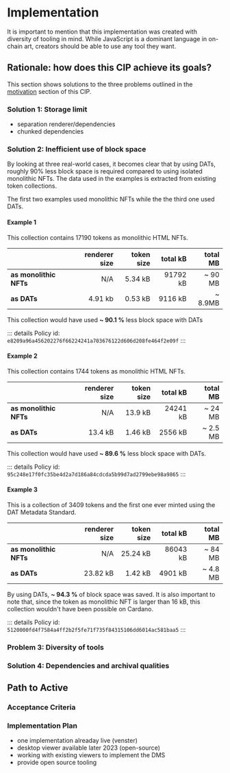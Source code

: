 # Implementation

It is important to mention that this implementation was created with diversity of tooling in mind. While JavaScript is a dominant language in on-chain art, creators should be able to use any tool they want.

## Rationale: how does this CIP achieve its goals?

This section shows solutions to the three problems outlined in the [motivation](/dat-metadata-standard.html#motivation-why-is-this-cip-necessary) section of this CIP.

### **Solution 1:** Storage limit

  - separation renderer/dependencies
  - chunked dependencies

### **Solution 2:** Inefficient use of block space

By looking at three real-world cases, it becomes clear that by using DATs, roughly 90% less block space is required compared to using isolated monolithic NFTs. The data used in the examples is extracted from existing token collections.

The first two examples used monolithic NFTs while the the third one used DATs.

#### Example 1

This collection contains 17190 tokens as monolithic HTML NFTs.

|                        | renderer size | token size | total kB | total MB | 
| ---------------------- | ------------: | ---------: | -------: | -------: |
| **as monolithic NFTs** |           N/A |    5.34 kB | 91792 kB |  ~ 90 MB |
| **as DATs**            |       4.91 kb |    0.53 kB |  9116 kB |  ~ 8.9MB |

This collection would have used **~ 90.1 %** less block space with DATs

::: details
Policy id: `e8209a96a456202276f66224241a703676122d606d208fe464f2e09f`
:::

#### Example 2

This collection contains 1744 tokens as monolithic HTML NFTs.

|                        | renderer size | token size | total kB | total MB  | 
| ---------------------- | ------------: | ---------: | -------: | --------: |
| **as monolithic NFTs** |           N/A |    13.9 kB | 24241 kB |   ~ 24 MB |
| **as DATs**            |       13.4 kB |    1.46 kB |  2556 kB |  ~ 2.5 MB |

This collection would have used **~ 89.6 %** less block space with DATs.

::: details
Policy id: `95c248e17f0fc35be4d2a7d186a84cdcda5b99d7ad2799ebe98a9865`
:::

#### Example 3

This is a collection of 3409 tokens and the first one ever minted using the DAT Metadata Standard.

|                        | renderer size | token size | total kB | total MB  | 
| ---------------------- | ------------: | ---------: | -------: | --------: |
| **as monolithic NFTs** |           N/A |   25.24 kB | 86043 kB |   ~ 84 MB |
| **as DATs**            |      23.82 kB |    1.42 kB |  4901 kB |  ~ 4.8 MB |

By using DATs, **~ 94.3 %** of block space was saved. It is also important to note that, since the token as monolithic NFT is larger than 16 kB, this collection wouldn't have been possible on Cardano.

::: details
Policy id: `5120000fd4f7584a4ff2b2f5fe71f735f84315106dd6014ac581baa5`
:::

### **Problem 3:** Diversity of tools

### **Solution 4:** Dependencies and archival qualities


## Path to Active

### Acceptance Criteria
<!-- Describes what are the acceptance criteria whereby a proposal becomes 'Active' -->

### Implementation Plan

- one implementation alreaday live (venster)
- desktop viewer available later 2023 (open-source) 
- working with existing viewers to implement the DMS
- provide open source tooling 